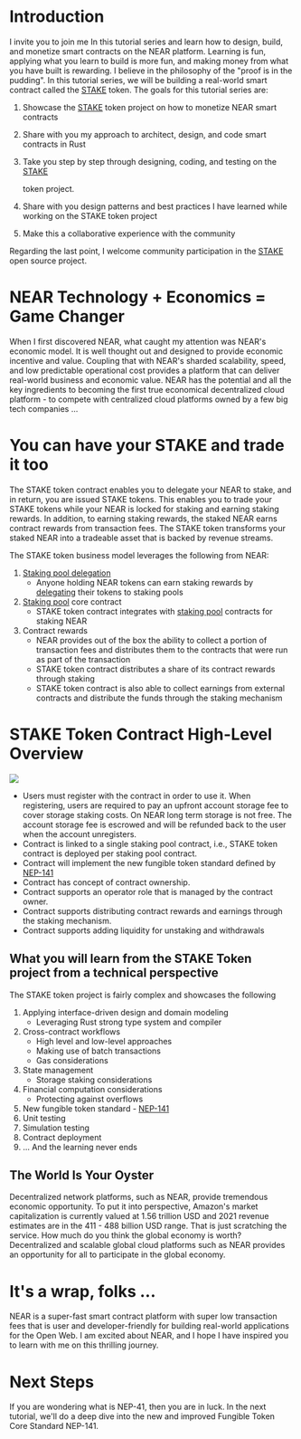 # Introduction

I invite you to join me In this tutorial series and learn how to design, build, and monetize smart contracts on the NEAR platform. Learning is fun, applying what you learn to build is more fun, and making money from what you have built is rewarding. I believe in the philosophy of the "proof is in the pudding". In this tutorial series, we will be building a real-world smart contract called the [STAKE](https://github.com/oysterpack/oysterpack-near-stake-token) token. The goals for this tutorial series are:

1. Showcase the [STAKE](https://github.com/oysterpack/oysterpack-near-stake-token) token project on how to monetize NEAR smart contracts
2. Share with you my approach to architect, design, and code smart contracts in Rust
3. Take you step by step through designing, coding, and testing on the [STAKE](https://github.com/oysterpack/oysterpack-near-stake-token) 

   token project.

4. Share with you design patterns and best practices I have learned while working on the STAKE token project
5. Make this a collaborative experience with the community

Regarding the last point, I welcome community participation in the [STAKE](https://github.com/oysterpack/oysterpack-near-stake-token) open source project.

# NEAR Technology + Economics = Game Changer

When I first discovered NEAR, what caught my attention was NEAR's economic model. It is well thought out and designed to provide economic incentive and value. Coupling that with NEAR's sharded scalability, speed, and low predictable operational cost provides a platform that can deliver real-world business and economic value. NEAR has the potential and all the key ingredients to becoming the first true economical decentralized cloud platform - to compete with centralized cloud platforms owned by a few big tech companies ...

# You can have your STAKE and trade it too

The STAKE token contract enables you to delegate your NEAR to stake, and in return, you are issued STAKE tokens. This enables you to trade your STAKE tokens while your NEAR is locked for staking and earning staking rewards. In addition, to earning staking rewards, the staked NEAR earns contract rewards from transaction fees. The STAKE token transforms your staked NEAR into a tradeable asset that is backed by revenue streams.

The STAKE token business model leverages the following from NEAR:

1. [Staking pool delegation](https://docs.near.org/docs/validator/delegation#staking-pool-delegation)
   * Anyone holding NEAR tokens can earn staking rewards by [delegating](https://docs.near.org/docs/validator/staking-overview#for-delegators) their tokens to staking pools
2. [Staking pool](https://github.com/near/core-contracts/tree/master/staking-pool) core contract
   * STAKE token contract integrates with [staking pool](https://github.com/near/core-contracts/tree/master/staking-pool) contracts for staking NEAR
3. Contract rewards
   * NEAR provides out of the box the ability to collect a portion of transaction fees and distributes them to the contracts that were run as part of the transaction
   * STAKE token contract distributes a share of its contract rewards through staking
   * STAKE token contract is also able to collect earnings from external contracts and distribute the funds through the staking mechanism

# STAKE Token Contract High-Level Overview

![](../../../../.gitbook/assets/oysterpack-near-stake-token-overview-1-.png)

* Users must register with the contract in order to use it. When registering, users are required to pay an upfront account storage fee to cover storage staking costs. On NEAR long term storage is not free. The account storage fee is escrowed and will be refunded back to the user when the account unregisters.
* Contract is linked to a single staking pool contract, i.e., STAKE token contract is deployed per staking pool contract.
* Contract will implement the new fungible token standard defined by [NEP-141](https://github.com/near/NEPs/discussions/146)
* Contract has concept of contract ownership.
* Contract supports an operator role that is managed by the contract owner.
* Contract supports distributing contract rewards and earnings through the staking mechanism.
* Contract supports adding liquidity for unstaking and withdrawals

## What you will learn from the STAKE Token project from a technical perspective

The STAKE token project is fairly complex and showcases the following

1. Applying interface-driven design and domain modeling 
   * Leveraging Rust strong type system and compiler 
2. Cross-contract workflows
   * High level and low-level approaches
   * Making use of batch transactions
   * Gas considerations
3. State management
   * Storage staking considerations
4. Financial computation considerations
   * Protecting against overflows
5. New fungible token standard - [NEP-141](https://github.com/near/NEPs/discussions/146)
6. Unit testing
7. Simulation testing
8. Contract deployment
9. ... And the learning never ends

## The World Is Your Oyster

Decentralized network platforms, such as NEAR, provide tremendous economic opportunity. To put it into perspective, Amazon's market capitalization is currently valued at 1.56 trillion USD and 2021 revenue estimates are in the 411 - 488 billion USD range. That is just scratching the service. How much do you think the global economy is worth? Decentralized and scalable global cloud platforms such as NEAR provides an opportunity for all to participate in the global economy.

# It's a wrap, folks ...

NEAR is a super-fast smart contract platform with super low transaction fees that is user and developer-friendly for building real-world applications for the Open Web. I am excited about NEAR, and I hope I have inspired you to learn with me on this thrilling journey.

# Next Steps

If you are wondering what is NEP-41, then you are in luck. In the next tutorial, we'll do a deep dive into the new and improved Fungible Token Core Standard NEP-141.

